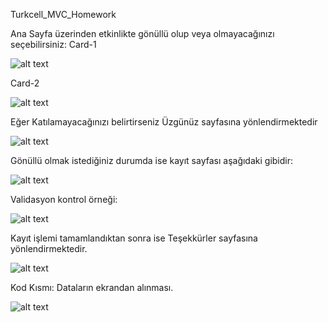 
Turkcell_MVC_Homework


Ana Sayfa üzerinden etkinlikte gönüllü olup veya olmayacağınızı seçebilirsiniz:
Card-1

![alt text](https://resimupload.org/images/2022/03/22/Card1.png)

Card-2

![alt text](https://resimupload.org/images/2022/03/22/card2.png)

Eğer Katılamayacağınızı belirtirseniz Üzgünüz sayfasına yönlendirmektedir

![alt text](https://resimupload.org/images/2022/03/22/Uzgunuz.png)

Gönüllü olmak istediğiniz durumda ise kayıt sayfası aşağıdaki gibidir:

![alt text](https://resimupload.org/images/2022/03/22/KayitEkrani.png)

Validasyon kontrol örneği:

![alt text](https://resimupload.org/images/2022/03/22/Validation1.png)

Kayıt işlemi tamamlandıktan sonra ise Teşekkürler sayfasına yönlendirmektedir.

![alt text](https://resimupload.org/images/2022/03/22/Mutluyuz.png)

Kod Kısmı: Dataların ekrandan alınması.

![alt text](https://resimupload.org/images/2022/03/22/ModelState_vs.png)
